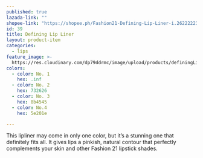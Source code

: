 ```yaml
---
published: true
lazada-link: ""
shopee-link: "https://shopee.ph/Fashion21-Defining-Lip-Liner-i.26222223.826165420"
id: 39
title: Defining Lip Liner
layout: product-item
categories:
  - lips
feature_image: >-
  https://res.cloudinary.com/dp79ddrmc/image/upload/products/definingLipLiner.jpg
colors:
  - color: No. 1
    hex: .inf
  - color: No. 2
    hex: 732626
  - color: No. 3
    hex: 8b4545
  - color: No.4
    hex: 5e201e

---
```

This lipliner may come in only one color, but it’s a stunning one that definitely fits all. It gives lips a pinkish, natural contour that perfectly complements your skin and other Fashion 21 lipstick shades.
